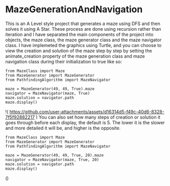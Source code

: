 # MazeGenerationAndNavigation
This is an A Level style project that generates a maze using DFS and then solves it using A Star. These process are done using recursion rather than iteration and I have separated the main components of the project into objects, the maze class, the maze generator class and the maze navigator class.
I have implemeted the graphics using Turtle, and you can choose to view the creation and solution of the maze step by step by setting the animate_creation property of the maze generation class and maze navigation class during their initialization to true like so:
```
from MazeClass import Maze
from MazeGenerator import MazeGenerator
from PathfindingAlgorithm import MazeNavigator

maze = MazeGenerator(49, 49, True).maze
navigator = MazeNavigator(maze, True)
maze.solution = navigator.path
maze.display()
```
!(
https://github.com/user-attachments/assets/d16314d5-f49c-40d6-8328-7f5f92882217
)
You can also set how many steps of creation or solution it goes through before each display, the default is 5. The lower it is the slower and more detailed it will be, and higher is the opposite.
```
from MazeClass import Maze
from MazeGenerator import MazeGenerator
from PathfindingAlgorithm import MazeNavigator

maze = MazeGenerator(49, 49, True, 20).maze
navigator = MazeNavigator(maze, True, 20)
maze.solution = navigator.path
maze.display()
```
()

